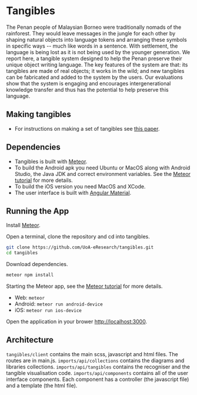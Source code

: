 # Tangibles
The Penan people of Malaysian Borneo were traditionally nomads of the rainforest. They would leave messages in the jungle for each other by shaping natural objects into language tokens and arranging these symbols in specific ways -- much like words in a sentence. With settlement, the language is being lost as it is not being used by the younger generation. We report here, a tangible system designed to help the Penan preserve their unique object writing language. The key features of the system are that: its tangibles are made of real objects; it works in the wild; and new tangibles can be fabricated and added to the system by the users. Our evaluations show that the system is engaging and encourages intergenerational knowledge transfer and thus has the potential to help preserve this language.

## Making tangibles
* For instructions on making a set of tangibles see [this paper](https://www.irit.fr/recherches/ICS/events/conferences/interact2013/papers/8117509.pdf).

## Dependencies
* Tangibles is built with [Meteor](https://www.meteor.com/).
* To build the Android apk you need Ubuntu or MacOS along with Android Studio, the Java JDK and correct environment variables. See the [Meteor tutorial](https://www.meteor.com/tutorials/angular/running-on-mobile) for more details.
* To build the iOS version you need MacOS and XCode.
* The user interface is built with [Angular Material](https://material.angularjs.org/latest/).

## Running the App
Install [Meteor](https://www.meteor.com/).

Open a terminal, clone the repository and cd into tangibles.
```bash
git clone https://github.com/UoA-eResearch/tangibles.git
cd tangibles
```

Download dependencies.
```bash
meteor npm install
```

Starting the Meteor app, see the [Meteor tutorial](https://www.meteor.com/tutorials/angular/running-on-mobile) for more details.
* Web: `meteor`
* Android: `meteor run android-device`
* iOS: `meteor run ios-device`

Open the application in your brower [http://localhost:3000](http://localhost:3000).

## Architecture
`tangibles/client` contains the main scss, javascript and html files. The routes are in main.js.
`imports/api/collections` contains the diagrams and libraries collections.
`imports/api/tangibles` contains the recogniser and the tangible visualisation code.
`imports/api/components` contains all of the user interface components. Each component has a controller (the javascript file) and a template (the html file).



